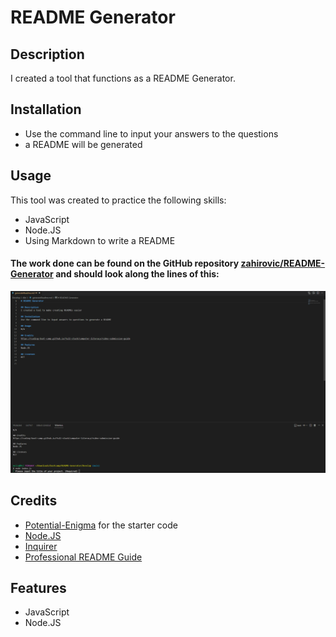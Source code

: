 # README Generator

## Description

I created a tool that functions as a README Generator.

## Installation

- Use the command line to input your answers to the questions
- a README will be generated 

## Usage 


This tool was created to practice the following skills:
- JavaScript
- Node.JS
- Using Markdown to write a README

#### The work done can be found on the GitHub repository [zahirovic/README-Generator](https://github.com/zahirovic/README-Generator) and should look along the lines of this:


![README-Generator example](README-Generator.png)



## Credits
- [Potential-Enigma](https://github.com/coding-boot-camp/potential-enigma#readme) for the starter code
- [Node.JS](https://nodejs.org/en/)
- [Inquirer](https://www.npmjs.com/package/inquirer/v/8.2.4)
- [Professional README Guide](https://coding-boot-camp.github.io/full-stack/github/professional-readme-guide)


## Features
- JavaScript
- Node.JS
 
